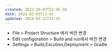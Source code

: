 ```yaml
---
created: 2023-10-03T22:56:50
date: 2024-03-03T11:41
updated: 2024-03-31T22:43
---
```

- File > Project Structure 에서 버전 변경  
- Edit configuration > Build and run에서 버전 변경
- Settings > Build,Excution,Deployment > Gradle